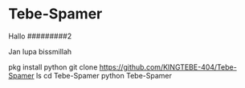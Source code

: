 # Tebe-Spamer
Hallo
#########2

Jan lupa bissmillah

pkg install python
git clone https://github.com/KINGTEBE-404/Tebe-Spamer
ls
cd Tebe-Spamer
python Tebe-Spamer
